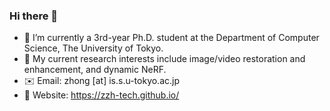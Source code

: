 ### Hi there 👋

- 🌱 I’m currently a 3rd-year Ph.D. student at the Department of Computer Science, The University of Tokyo.
- 🔭 My current research interests include image/video restoration and enhancement, and dynamic NeRF.
- :envelope: Email: zhong [at] is.s.u-tokyo.ac.jp
- :watermelon: Website: https://zzh-tech.github.io/
